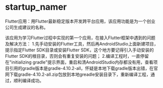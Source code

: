 # startup_namer

Flutter应用：用Flutter最新稳定版本开发跨平台应用，该应用功能是为一个创业公司生成建议的名称。


该应用为学习Flutter过程中实现的第一个应用，在接入Flutter框架中遇到的问题及解决方法：
1.先手动安装的Flutter工具，然后再AndroidStudio上面新建项目，提示指定Flutter SDK目录或安装Flutter SDK，这个地方要记得引入手动安装的Flutter SDK的根目录，否则会有重复安装的问题；
2.编译工程时，一直停留在"initializing gradle"提示界面，重启和清AndroidStudio内存都没有用，查看项目引用的gradle版本是gradle-4.10.2-all，怀疑是本地下载gradle版本出错，在官网下载gradle-4.10.2-all.zip包放到本地greadle安装目录下，重新编译工程，通过，顺利编译成功。